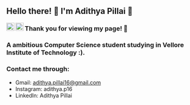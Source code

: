 ## Hello there! 👋 I'm Adithya Pillai :slightly_smiling_face:

<a href="https://instagram.com/adithya.p16"><img align="left" src="https://raw.githubusercontent.com/yushi1007/yushi1007/main/images/instagram.svg" alt="Adithya Rajesh Pillai | Instagram" width="21px"/></a> <a href="https://www.linkedin.com/in/adithya-pillai-755700246/"><img align="left" src="https://raw.githubusercontent.com/yushi1007/yushi1007/main/images/linkedin.svg" alt="Adithya Pillai | LinkedIn" width="21px"/></a>


### Thank you for viewing my page! :smiling_face_with_three_hearts: ###

### A ambitious Computer Science student studying in Vellore Institute of Technology :). 

### Contact me through: ###
* Gmail: adithya.pillai16@gmail.com
* Instagram: adithya.p16
* LinkedIn: Adithya Pillai

